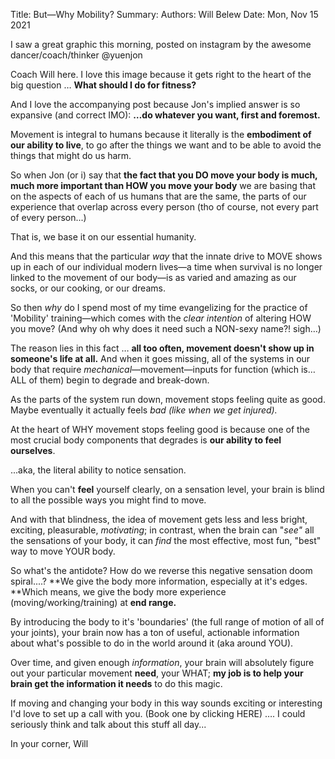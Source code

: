 Title:   But—Why Mobility?
Summary: 
Authors: Will Belew
Date:    Mon, Nov 15 2021
        

I saw a great graphic this morning, posted on instagram by the awesome dancer/coach/thinker @yuenjon

Coach Will here. I love this image because it gets right to the heart of the big question … **What should I do for fitness?**

And I love the accompanying post because Jon's implied answer is so expansive (and correct IMO): **…do whatever you want, first and foremost.**

Movement is integral to humans because it literally is the **embodiment of our ability to live**, to go after the things we want and to be able to avoid the things that might do us harm.

So when Jon (or i) say that **the fact that you DO move your body is much, much more important than HOW you move your body** we are basing that on the aspects of each of us humans that are the same, the parts of our experience that overlap across every person (tho of course, not every part of every person...)

That is, we base it on our essential humanity.

And this means that the particular *way* that the innate drive to MOVE shows up in each of our individual modern lives—a time when survival is no longer linked to the movement of our body—is as varied and amazing as our socks, or our cooking, or our dreams.

So then *why* do I spend most of my time evangelizing for the practice of 'Mobility' training—which comes with the *clear intention* of altering HOW you move? (And why oh why does it need such a NON-sexy name?! sigh…)

The reason lies in this fact … **all too often, movement doesn't show up in someone's life at all.** And when it goes missing, all of the systems in our body that require *mechanical*—movement—inputs for function (which is… ALL of them) begin to degrade and break-down.

As the parts of the system run down, movement stops feeling quite as good. Maybe eventually it actually feels *bad *(like when we get injured)*.*

At the heart of WHY movement stops feeling good is because one of the most crucial body components that degrades is **our ability to feel ourselves**.

...aka, the literal ability to notice sensation.

When you can't **feel** yourself clearly, on a sensation level, your brain is blind to all the possible ways you might find to move.

And with that blindness, the idea of movement gets less and less bright, exciting, pleasurable, *motivating*; in contrast, when the brain can "*see"* all the sensations of your body, it can *find* the most effective, most fun, "best" way to move YOUR body.

So what's the antidote? How do we reverse this negative sensation doom spiral....? **We give the body more information, especially at it's edges. **Which means, we give the body more experience (moving/working/training) at **end range.**

By introducing the body to it's 'boundaries' (the full range of motion of all of your joints), your brain now has a ton of useful, actionable information about what's possible to do in the world around it (aka around YOU). 

Over time, and given enough *information*, your brain will absolutely figure out your particular movement **need**, your WHAT; **my job is to help your brain get the information it needs** to do this magic.

If moving and changing your body in this way sounds exciting or interesting I'd love to set up a call with you. (Book one by clicking HERE) …. I could seriously think and talk about this stuff all day...

In your corner,
Will

